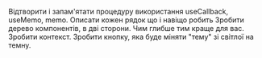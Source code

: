 Відтворити і запам'ятати процедуру використання useCallback, useMemo, memo. Описати кожен рядок що і навіщо робить
Зробити дерево компонентів, в дві сторони. Чим глибше тим краще для вас. Зробити контекст. Зробити кнопку, яка буде міняти "тему" зі світлої на темну.